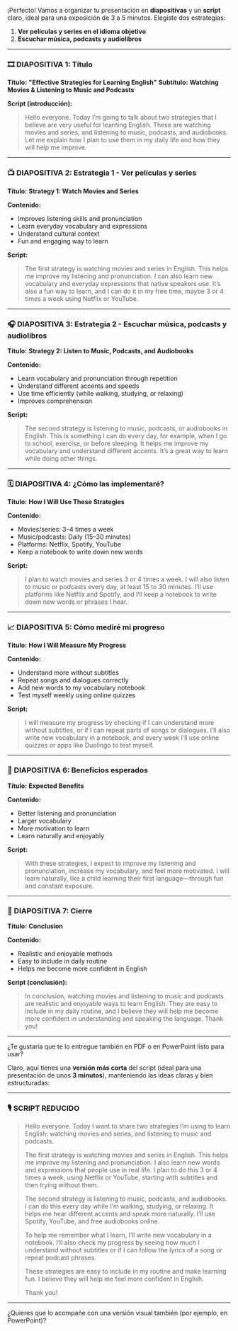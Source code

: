 ¡Perfecto! Vamos a organizar tu presentación en **diapositivas** y un **script** claro, ideal para una exposición de 3 a 5 minutos. Elegiste dos estrategias:

1. **Ver películas y series en el idioma objetivo**
2. **Escuchar música, podcasts y audiolibros**

---

### 🎞️ DIAPOSITIVA 1: Título

**Título:**
**"Effective Strategies for Learning English"**
**Subtítulo:**
**Watching Movies & Listening to Music and Podcasts**

**Script (introducción):**

> Hello everyone. Today I’m going to talk about two strategies that I believe are very useful for learning English. These are watching movies and series, and listening to music, podcasts, and audiobooks. Let me explain how I plan to use them in my daily life and how they will help me improve.

---

### 📺 DIAPOSITIVA 2: Estrategia 1 - Ver películas y series

**Título:**
**Strategy 1: Watch Movies and Series**

**Contenido:**

* Improves listening skills and pronunciation
* Learn everyday vocabulary and expressions
* Understand cultural context
* Fun and engaging way to learn

**Script:**

> The first strategy is watching movies and series in English. This helps me improve my listening and pronunciation. I can also learn new vocabulary and everyday expressions that native speakers use. It’s also a fun way to learn, and I can do it in my free time, maybe 3 or 4 times a week using Netflix or YouTube.

---

### 🎧 DIAPOSITIVA 3: Estrategia 2 - Escuchar música, podcasts y audiolibros

**Título:**
**Strategy 2: Listen to Music, Podcasts, and Audiobooks**

**Contenido:**

* Learn vocabulary and pronunciation through repetition
* Understand different accents and speeds
* Use time efficiently (while walking, studying, or relaxing)
* Improves comprehension

**Script:**

> The second strategy is listening to music, podcasts, or audiobooks in English. This is something I can do every day, for example, when I go to school, exercise, or before sleeping. It helps me improve my vocabulary and understand different accents. It’s a great way to learn while doing other things.

---

### 🗓️ DIAPOSITIVA 4: ¿Cómo las implementaré?

**Título:**
**How I Will Use These Strategies**

**Contenido:**

* Movies/series: 3–4 times a week
* Music/podcasts: Daily (15–30 minutes)
* Platforms: Netflix, Spotify, YouTube
* Keep a notebook to write down new words

**Script:**

> I plan to watch movies and series 3 or 4 times a week. I will also listen to music or podcasts every day, at least 15 to 30 minutes. I’ll use platforms like Netflix and Spotify, and I’ll keep a notebook to write down new words or phrases I hear.

---

### 📈 DIAPOSITIVA 5: Cómo mediré mi progreso

**Título:**
**How I Will Measure My Progress**

**Contenido:**

* Understand more without subtitles
* Repeat songs and dialogues correctly
* Add new words to my vocabulary notebook
* Test myself weekly using online quizzes

**Script:**

> I will measure my progress by checking if I can understand more without subtitles, or if I can repeat parts of songs or dialogues. I’ll also write new vocabulary in a notebook, and every week I’ll use online quizzes or apps like Duolingo to test myself.

---

### 🎯 DIAPOSITIVA 6: Beneficios esperados

**Título:**
**Expected Benefits**

**Contenido:**

* Better listening and pronunciation
* Larger vocabulary
* More motivation to learn
* Learn naturally and enjoyably

**Script:**

> With these strategies, I expect to improve my listening and pronunciation, increase my vocabulary, and feel more motivated. I will learn naturally, like a child learning their first language—through fun and constant exposure.

---

### 🙋 DIAPOSITIVA 7: Cierre

**Título:**
**Conclusion**

**Contenido:**

* Realistic and enjoyable methods
* Easy to include in daily routine
* Helps me become more confident in English

**Script (conclusión):**

> In conclusion, watching movies and listening to music and podcasts are realistic and enjoyable ways to learn English. They are easy to include in my daily routine, and I believe they will help me become more confident in understanding and speaking the language. Thank you!

---

¿Te gustaría que te lo entregue también en PDF o en PowerPoint listo para usar?




Claro, aquí tienes una **versión más corta** del script (ideal para una presentación de unos **3 minutos**), manteniendo las ideas claras y bien estructuradas:

---

### 🎙️ SCRIPT REDUCIDO

> Hello everyone. Today I want to share two strategies I’m using to learn English:
> watching movies and series, and listening to music and podcasts.
>
> The first strategy is watching movies and series in English. This helps me improve my listening and pronunciation. I also learn new words and expressions that people use in real life. I plan to do this 3 or 4 times a week, using Netflix or YouTube, starting with subtitles and then trying without them.
>
> The second strategy is listening to music, podcasts, and audiobooks. I can do this every day while I’m walking, studying, or relaxing. It helps me hear different accents and speak more naturally. I’ll use Spotify, YouTube, and free audiobooks online.
>
> To help me remember what I learn, I’ll write new vocabulary in a notebook. I’ll also check my progress by seeing how much I understand without subtitles or if I can follow the lyrics of a song or repeat podcast phrases.
>
> These strategies are easy to include in my routine and make learning fun. I believe they will help me feel more confident in English.
>
> Thank you!

---

¿Quieres que lo acompañe con una versión visual también (por ejemplo, en PowerPoint)?



